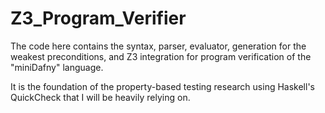 # Z3_Program_Verifier

The code here contains the syntax, parser, evaluator, generation for the weakest preconditions, and Z3 integration for program verification of the "miniDafny" language.

It is the foundation of the property-based testing research using Haskell's QuickCheck that I will be heavily relying on.
